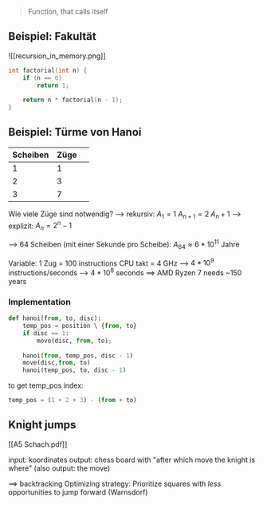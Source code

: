> Function, that calls itself


## Beispiel: Fakultät
![[recursion_in_memory.png]]

```c
int factorial(int n) {
	if (n == 0)
		return 1;
	
	return n * factorial(n - 1);
}
```


## Beispiel: Türme von Hanoi
| Scheiben | Züge |  |
| ---- | ---- | ---- |
| 1 | 1 |  |
| 2 | 3 |  |
| 3 | 7 |  |
Wie viele Züge sind notwendig?
--> rekursiv: 
$A_{1} = 1$
$A_{n+1}= 2\;A_{n} + 1$
--> explizit: $A_{n}= 2^{n} - 1$

--> 64 Scheiben (mit einer Sekunde pro Scheibe): $A_{64} \approx 6*10^{11}$ Jahre


Variable:
1 Zug = 100 instructions
CPU takt = 4 GHz
--> $4 * 10^9$ instructions/seconds --> $4 * 10^8$ seconds
==> AMD Ryzen 7 needs ~150 years


### Implementation

```python
def hanoi(from, to, disc):
	temp_pos = position \ {from, to}
	if disc == 1:
		move(disc, from, to);
	
	hanoi(from, temp_pos, disc - 1)
	move(disc,from, to)
	hanoi(temp_pos, to, disc - 1)
```

to get temp_pos index:
```python
temp_pos = (1 + 2 + 3) - (from + to)
```



## Knight jumps
[[A5 Schach.pdf]]

input: koordinates
output: chess board with  "after which move the knight is where"
(also output: the move)

==> backtracking
Optimizing strategy: Prioritize squares with _less_ opportunities to jump forward (Warnsdorf)
